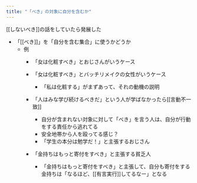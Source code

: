 ```yaml
---
title: "「べき」の対象に自分を含むか"
---
```


[[しないべき]]の話をしていたら発展した
- 「[[べき]]」を「自分を含む集合」に使うかどうか
    - 例
        - 「女は化粧すべき」とおじさんがいうケース
        - 「女は化粧すべき」とバッチリメイクの女性がいうケース
            - 「私は化粧する」がまずあって、それの動機の説明

        - 「人はみな学び続けるべきだ」という人が学ばなかったら[[言動不一致]]
            - 自分が含まれない対象に対して「べき」を言う人は、自分が行動をする責任から逃れてる
            - 安全地帯から人を殴ってる感じ？
            - 「学生の本分は勉学だ！」と主張するおじさん

        - 「金持ちはもっと寄付をすべき」と主張する貧乏人
            - 「金持ちはもっと寄付をすべき」と主張して、自分も寄付をする金持ちは「なるほど、[[有言実行]]してるなー」となる

